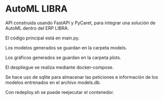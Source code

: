 # AutoML LIBRA

API construida usando FastAPI y PyCaret, para integrar una solución de AutoML dentro del ERP LIBRA.

El código principal está en main.py.

Los modelos generados se guardan en la carpeta models.

Los gráficos generados se guardan en la carpeta plots.

El despliegue se realiza mediante docker-compose.

Se hace uso de sqlite para almacenar las peticiones e información de los modelos entrenados en el archivo models.db.

Con redeploy.sh se puede reejecutar el contenedor.